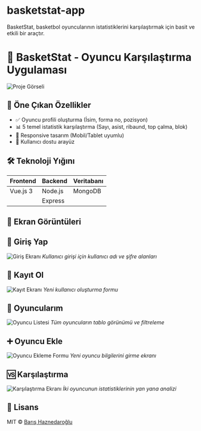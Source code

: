 # basketstat-app
BasketStat, basketbol oyuncularının istatistiklerini karşılaştırmak için basit ve etkili bir araçtır.

# 🏀 BasketStat - Oyuncu Karşılaştırma Uygulaması

![Proje Görseli](screenshots/main-screen.png) 

## 📌 Öne Çıkan Özellikler
- ✅ Oyuncu profili oluşturma (İsim, forma no, pozisyon)
- 📊 5 temel istatistik karşılaştırma (Sayı, asist, ribaund, top çalma, blok)
- 📱 Responsive tasarım (Mobil/Tablet uyumlu)
- 🎨 Kullanıcı dostu arayüz

## 🛠 Teknoloji Yığını
| Frontend       | Backend    | Veritabanı   |
|----------------|------------|-------------|
| Vue.js 3       | Node.js    | MongoDB     |
|                | Express    |             |

## 📸 Ekran Görüntüleri
## 🔐 Giriş Yap
![Giriş Ekranı](assets/screenshots/login.png)
*Kullanıcı girişi için kullanıcı adı ve şifre alanları*

## 📝 Kayıt Ol
![Kayıt Ekranı](assets/screenshots/signup.png)
*Yeni kullanıcı oluşturma formu*

## 👥 Oyuncularım
![Oyuncu Listesi](screenshots/myplayers.png)
*Tüm oyuncuların tablo görünümü ve filtreleme*

## ➕ Oyuncu Ekle
![Oyuncu Ekleme Formu](screenshots/add-player.png)
*Yeni oyuncu bilgilerini girme ekranı*

## 🆚 Karşılaştırma
![Karşılaştırma Ekranı](screenshots/compare.png)
*İki oyuncunun istatistiklerinin yan yana analizi*

## 📜 Lisans
MIT © [Barış Haznedaroğlu](https://github.com/barishh21)
